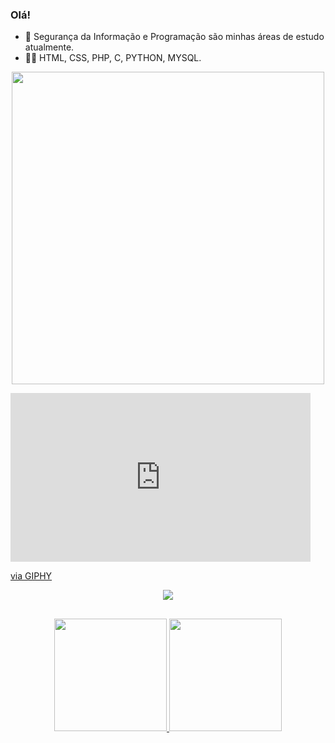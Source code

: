 ### Olá! ###
  
- 🔭 Segurança da Informação e Programação são minhas áreas de estudo atualmente.
- 👩‍💻 HTML, CSS, PHP, C, PYTHON, MYSQL.


<p align = "center"><img style="" src="https://media.giphy.com/media/kbRb4eyCNC0aMz5x68/giphy.gif?cid=ecf05e47qrxnxw58tpsfgujmlm7mpt43wmyq8ck61ost6g25&rid=giphy.gif&ct=g" width="500"></p>

<iframe src="https://giphy.com/embed/xonOzxf2M8hNu" width="480" height="270" frameBorder="0" class="giphy-embed" allowFullScreen></iframe><p><a href="https://giphy.com/gifs/xonOzxf2M8hNu">via GIPHY</a></p>

<div align = "center"> 
  <a href="https://www.linkedin.com/in/thainá-goes-3049371b8/" target="_blank"><img src="https://img.shields.io/badge/-LinkedIn-%230077B5?style=for-the-badge&logo=linkedin&logoColor=white" target="_blank"></a> 
</div>

 ##

<div align="center">
  <a href="https://github.com/thainasampaio">
  <img height="180em" src="https://github-readme-stats.vercel.app/api?username=thainasampaio&show_icons=true&theme=midnight-purple&include_all_commits=true&count_private=true"/>
  <img height="180em" src="https://github-readme-stats.vercel.app/api/top-langs/?username=thainasampaio&layout=compact&langs_count=7&theme=midnight-purple"/>
</div>
 
  
  
  
 
